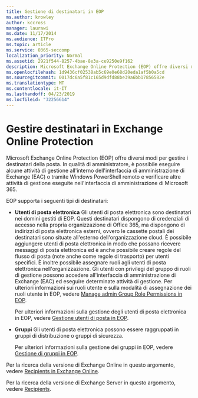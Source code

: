 ```yaml
---
title: Gestione di destinatari in EOP
ms.author: krowley
author: kccross
manager: laurawi
ms.date: 11/17/2014
ms.audience: ITPro
ms.topic: article
ms.service: O365-seccomp
localization_priority: Normal
ms.assetid: 2921f544-8257-4bae-8e3a-ce9250e9f162
description: Microsoft Exchange Online Protection (EOP) offre diversi modi per gestire i destinatari della posta. In qualità di amministratore, è possibile eseguire alcune attività di gestione all'interno dell'interfaccia di amministrazione di Exchange (EAC) o tramite Windows PowerShell remoto e verificare altre attività di gestione eseguite nell'interfaccia di amministrazione di Microsoft 365.
ms.openlocfilehash: 1d9436cf02538ab5c69e0e68d20eda1af5b0a5cd
ms.sourcegitcommit: 0017dc6a5f81c165d9dfd88be39a6bb17856582e
ms.translationtype: MT
ms.contentlocale: it-IT
ms.lasthandoff: 04/23/2019
ms.locfileid: "32256614"
---
```

# <a name="manage-recipients-in-eop"></a>Gestire destinatari in Exchange Online Protection

Microsoft Exchange Online Protection (EOP) offre diversi modi per gestire i destinatari della posta. In qualità di amministratore, è possibile eseguire alcune attività di gestione all'interno dell'interfaccia di amministrazione di Exchange (EAC) o tramite Windows PowerShell remoto e verificare altre attività di gestione eseguite nell'interfaccia di amministrazione di Microsoft 365.
  
EOP supporta i seguenti tipi di destinatari:
  
- **Utenti di posta elettronica** Gli utenti di posta elettronica sono destinatari nei domini gestiti di EOP. Questi destinatari dispongono di credenziali di accesso nella propria organizzazione di Office 365, ma dispongono di indirizzi di posta elettronica esterni, ovvero le cassette postali dei destinatari sono situate all'esterno dell'organizzazione cloud. È possibile aggiungere utenti di posta elettronica in modo che possano ricevere messaggi di posta elettronica ed è anche possibile creare regole del flusso di posta (note anche come regole di trasporto) per utenti specifici. È inoltre possibile assegnare ruoli agli utenti di posta elettronica nell'organizzazione. Gli utenti con privilegi del gruppo di ruoli di gestione possono accedere all'interfaccia di amministrazione di Exchange (EAC) ed eseguire determinate attività di gestione. Per ulteriori informazioni sui ruoli utente e sulla modalità di assegnazione dei ruoli utente in EOP, vedere [Manage admin Group Role Permissions in EOP](manage-admin-role-group-permissions-in-eop.md).
    
    Per ulteriori informazioni sulla gestione degli utenti di posta elettronica in EOP, vedere [Gestione utenti di posta in EOP](manage-mail-users-in-eop.md).
    
- **Gruppi** Gli utenti di posta elettronica possono essere raggruppati in gruppi di distribuzione o gruppi di sicurezza. 
    
    Per ulteriori informazioni sulla gestione dei gruppi in EOP, vedere [Gestione di gruppi in EOP](manage-groups-in-eop.md).
    
Per la ricerca della versione di Exchange Online in questo argomento, vedere [Recipients in Exchange Online](http://technet.microsoft.com/library/50d16941-5cd7-435d-8715-e2b69f8410ab.aspx).
  
Per la ricerca della versione di Exchange Server in questo argomento, vedere [Recipients](http://technet.microsoft.com/library/40300ed4-85a5-463d-bb3a-cf787bd44e9d.aspx).
  

